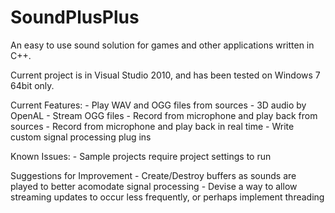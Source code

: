 SoundPlusPlus
=============

An easy to use sound solution for games and other applications written in C++.

Current project is in Visual Studio 2010, and has been tested on Windows 7 64bit only.

Current Features:
	- Play WAV and OGG files from sources
	- 3D audio by OpenAL
	- Stream OGG files
	- Record from microphone and play back from sources
	- Record from microphone and play back in real time
	- Write custom signal processing plug ins
	
Known Issues:
	- Sample projects require project settings to run
	
Suggestions for Improvement
	- Create/Destroy buffers as sounds are played to better acomodate signal processing
	- Devise a way to allow streaming updates to occur less frequently, or perhaps implement threading
	